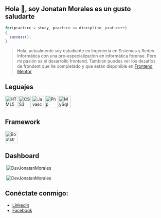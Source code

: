 ## **Hola 👋, soy Jonatan Morales es un gusto saludarte**

```js
for(practice = study, practice <= discipline, pratice++)
{
  success();
}
```

> Hola, actualmente soy estudiante en Ingeniería en Sistemas y Redes Informática con una pre-especializacion en informática forense. Pero mi pasión es el desarrollo frontend. También puedes ver los desafíos de frondent que he completado y que están disponible en [Frontend Mentor](https://www.frontendmentor.io/profile/DevJonatanMorales)

## Leguajes

[<img src="https://user-images.githubusercontent.com/63917854/161461701-ead9a540-d9b1-4715-8c6e-a0afd46cd15a.svg" alt="HTML5" width="40" height="40"/>](#)
[<img src="https://user-images.githubusercontent.com/63917854/161461868-76a44c30-da1d-48bb-a6c2-97ff4ed8a473.svg" alt="CSS3" width="40" height="40"/>](#)
[<img src="https://user-images.githubusercontent.com/63917854/161462409-5564e644-57a0-42f7-ad24-19e127c0cca8.svg" alt="Javascript" width="40" height="40"/>](#)
[<img src="https://user-images.githubusercontent.com/63917854/161462601-d70aa836-0785-48f5-b08a-cf43df27b602.svg" alt="Php" width="40" height="40"/>](#)
[<img src="https://user-images.githubusercontent.com/63917854/161873525-7942ecc5-8a99-4c06-9f05-f4b18c954b26.png" alt="MySql" width="40" height="40"/>](#)

## Framework

[<img src="https://user-images.githubusercontent.com/63917854/161873666-6094da49-20e3-4f21-9f5e-fa72e50d4784.png" alt="Bootstrap" background-color="#FFF" width="40" height="40"/>](#)

## Dashboard

<p>&nbsp;<img align="center" src="https://github-readme-stats.vercel.app/api/top-langs?username=DevJonatanMorales&show_icons=true&title_color=1e2735&text_color=405472&bg_color=e1e6ee&locale=en" alt="DevJonatanMorales" /></p>

<p>&nbsp;<img align="center" src="https://github-readme-stats.vercel.app/api?username=DevJonatanMorales&show_icons=true&title_color=1e2735&text_color=405472&bg_color=e1e6ee&locale=en" alt="DevJonatanMorales" /></p>

## Conéctate conmigo:

- [Linkedin](https://www.linkedin.com/in/jonatan-morales-7b4617232/)
- [Facebook](https://www.facebook.com/jonatan.morales.3572846/)
